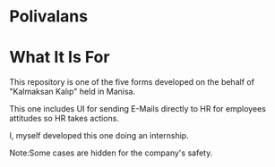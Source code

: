 # Polivalans

# What It Is For
This repository is one of the five forms developed on the behalf of "Kalmaksan Kalıp" held in Manisa.

This one includes UI for sending E-Mails directly to HR for employees attitudes so HR takes actions.

I, myself developed this one doing an internship.

Note:Some cases are hidden for the company's safety.
